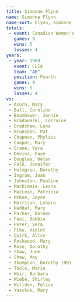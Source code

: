```yaml
---
title: Simonne Flynn
name: Simonne Flynn
name-sort: Flynn, Simonne
totals:
 - event: Canadian Women's
   games: 9
   wins: 5
   losses: 4
years:
 - year: 1969
   event: CLCA
   team: "AB"
   position: Fourth
   games: 9
   wins: 5
   losses: 4
vs:
 - Acorn, Mary
 - Ball, Caroline
 - Boomhower, Jennie
 - Bradawaski, Lorraine
 - Bradshaw, Lena
 - Brunsdon, Pat
 - Chapman, Phyliss
 - Cooper, Mary
 - Crane, Vera
 - Devins, Faye
 - Douglas, Helen
 - Falk, Jennifer
 - Holmgren, Dorothy
 - Ingram, Joan
 - Johnston, Pauline
 - MacKimmie, Leona
 - MacLean, Patricia
 - McKee, Joyce
 - Morrison, Lenore
 - Naddaf, Mary
 - Parker, Doreen
 - Paul, Bobbie
 - Pezer, Vera
 - Pike, Violet
 - Quirk, Alice
 - Rockwood, Mary
 - Rose, Dorothy
 - Shaw, June
 - Shaw, May
 - Thompson, Dorothy (NB)
 - Toole, Marie
 - Weir, Barbara
 - Wiebe, Shirley
 - Willdon, Felice
 - Yaschuk, Mary
---
```


